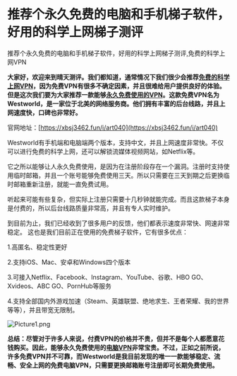# 推荐个永久免费的电脑和手机梯子软件，好用的科学上网梯子测评
推荐个永久免费的电脑和手机梯子软件，好用的科学上网梯子测评,免费的科学上网VPN

**大家好，欢迎来到晴天测评。我们都知道，通常情况下我们很少会推荐[免费的科学上网VPN](https://github.com/gelangtai/WDKP/)，因为免费VPN有很多不确定因素，并且很难给用户提供良好的体验。但是这次我们要为大家推荐一款能够[永久免费使用的VPN](https://github.com/jojo761/pcdnt/)。这款免费VPN名为Westworld，是一家位于北美的网络服务商。他们拥有丰富的后台线路，并且上网速度快，口碑也非常好。**

官网地址：[https://xbsj3462.fun/i/art040](https://xbsj3462.fun/i/art040)

Westworld有手机端和电脑端两个版本，支持中文，并且上网速度非常快。不仅可以进行免费的科学上网，还可以解锁流媒体视频网站，如Netflix等。

它之所以能够让人永久免费使用，是因为在注册阶段存在一个漏洞。注册时支持使用临时邮箱，并且一个账号能够免费使用三天。所以只需要在三天到期之后更换临时邮箱重新注册，就能一直免费试用。

听起来可能有些复杂，但实际上注册只需要十几秒钟就能完成。而且这款梯子本身是付费的，所以后台线路质量非常高，并且有专人实时维护。

到目前为止，我们已经收到了很多用户的反馈，他们都表示速度非常快、网速非常稳定。
这也是我们目前正在使用的免费梯子软件，它有很多优点：

1.高匿名、稳定性更好

2.支持iOS、Mac、安卓和Windows四个版本

3.可接入Netflix、Facebook、Instagram、YouTube、谷歌、HBO GO、Xvideos、ABC GO、PornHub等服务

4.支持全部国内外游戏加速（Steam、英雄联盟、绝地求生、王者荣耀、我的世界等等），并且带宽无限制。

![Picture1.png](https://s2.loli.net/2023/12/13/a1H9CkvI6Fjb4KA.png)

**总结：尽管对于许多人来说，付费VPN的价格并不贵，但并不是每个人都愿意花钱购买。因此，能够永久免费使用的[电脑VPN](https://github.com/kelengting/kxsw/)非常宝贵。不过，正如之前所说，许多免费VPN并不可靠，而Westworld是我目前发现的唯一一款能够稳定、流畅、安全上网的免费电脑VPN，只需要更换邮箱账号注册即可长期免费使用。**
